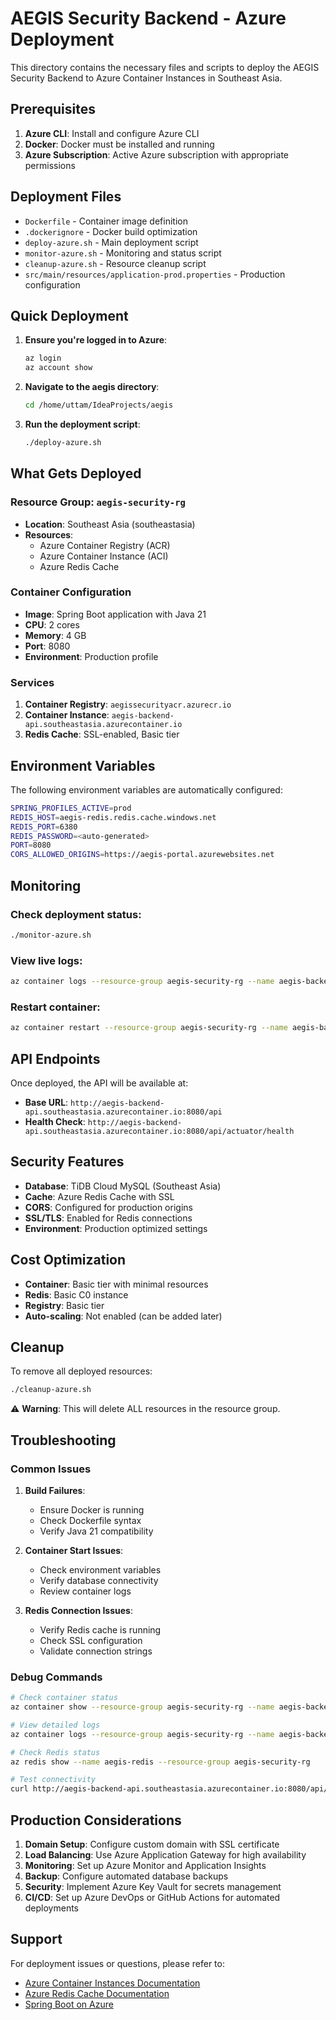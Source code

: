 # AEGIS Security Backend - Azure Deployment

This directory contains the necessary files and scripts to deploy the AEGIS Security Backend to Azure Container Instances in Southeast Asia.

## Prerequisites

1. **Azure CLI**: Install and configure Azure CLI
2. **Docker**: Docker must be installed and running
3. **Azure Subscription**: Active Azure subscription with appropriate permissions

## Deployment Files

- `Dockerfile` - Container image definition
- `.dockerignore` - Docker build optimization
- `deploy-azure.sh` - Main deployment script
- `monitor-azure.sh` - Monitoring and status script
- `cleanup-azure.sh` - Resource cleanup script
- `src/main/resources/application-prod.properties` - Production configuration

## Quick Deployment

1. **Ensure you're logged in to Azure**:
   ```bash
   az login
   az account show
   ```

2. **Navigate to the aegis directory**:
   ```bash
   cd /home/uttam/IdeaProjects/aegis
   ```

3. **Run the deployment script**:
   ```bash
   ./deploy-azure.sh
   ```

## What Gets Deployed

### Resource Group: `aegis-security-rg`
- **Location**: Southeast Asia (southeastasia)
- **Resources**:
  - Azure Container Registry (ACR)
  - Azure Container Instance (ACI)
  - Azure Redis Cache

### Container Configuration
- **Image**: Spring Boot application with Java 21
- **CPU**: 2 cores
- **Memory**: 4 GB
- **Port**: 8080
- **Environment**: Production profile

### Services
1. **Container Registry**: `aegissecurityacr.azurecr.io`
2. **Container Instance**: `aegis-backend-api.southeastasia.azurecontainer.io`
3. **Redis Cache**: SSL-enabled, Basic tier

## Environment Variables

The following environment variables are automatically configured:

```bash
SPRING_PROFILES_ACTIVE=prod
REDIS_HOST=aegis-redis.redis.cache.windows.net
REDIS_PORT=6380
REDIS_PASSWORD=<auto-generated>
PORT=8080
CORS_ALLOWED_ORIGINS=https://aegis-portal.azurewebsites.net
```

## Monitoring

### Check deployment status:
```bash
./monitor-azure.sh
```

### View live logs:
```bash
az container logs --resource-group aegis-security-rg --name aegis-backend --follow
```

### Restart container:
```bash
az container restart --resource-group aegis-security-rg --name aegis-backend
```

## API Endpoints

Once deployed, the API will be available at:
- **Base URL**: `http://aegis-backend-api.southeastasia.azurecontainer.io:8080/api`
- **Health Check**: `http://aegis-backend-api.southeastasia.azurecontainer.io:8080/api/actuator/health`

## Security Features

- **Database**: TiDB Cloud MySQL (Southeast Asia)
- **Cache**: Azure Redis Cache with SSL
- **CORS**: Configured for production origins
- **SSL/TLS**: Enabled for Redis connections
- **Environment**: Production optimized settings

## Cost Optimization

- **Container**: Basic tier with minimal resources
- **Redis**: Basic C0 instance
- **Registry**: Basic tier
- **Auto-scaling**: Not enabled (can be added later)

## Cleanup

To remove all deployed resources:
```bash
./cleanup-azure.sh
```

⚠️ **Warning**: This will delete ALL resources in the resource group.

## Troubleshooting

### Common Issues

1. **Build Failures**:
   - Ensure Docker is running
   - Check Dockerfile syntax
   - Verify Java 21 compatibility

2. **Container Start Issues**:
   - Check environment variables
   - Verify database connectivity
   - Review container logs

3. **Redis Connection Issues**:
   - Verify Redis cache is running
   - Check SSL configuration
   - Validate connection strings

### Debug Commands

```bash
# Check container status
az container show --resource-group aegis-security-rg --name aegis-backend

# View detailed logs
az container logs --resource-group aegis-security-rg --name aegis-backend

# Check Redis status
az redis show --name aegis-redis --resource-group aegis-security-rg

# Test connectivity
curl http://aegis-backend-api.southeastasia.azurecontainer.io:8080/api/actuator/health
```

## Production Considerations

1. **Domain Setup**: Configure custom domain with SSL certificate
2. **Load Balancing**: Use Azure Application Gateway for high availability
3. **Monitoring**: Set up Azure Monitor and Application Insights
4. **Backup**: Configure automated database backups
5. **Security**: Implement Azure Key Vault for secrets management
6. **CI/CD**: Set up Azure DevOps or GitHub Actions for automated deployments

## Support

For deployment issues or questions, please refer to:
- [Azure Container Instances Documentation](https://docs.microsoft.com/en-us/azure/container-instances/)
- [Azure Redis Cache Documentation](https://docs.microsoft.com/en-us/azure/azure-cache-for-redis/)
- [Spring Boot on Azure](https://docs.microsoft.com/en-us/azure/developer/java/spring-framework/)
